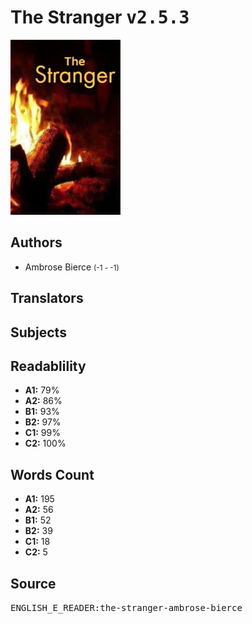 # The Stranger <kbd>v2.5.3</kbd>

![](./cover.medium.jpg "")

## Authors


 - Ambrose Bierce <small>(-1 - -1)</small>

## Translators



## Subjects



## Readablility


 - **A1:** 79%
 - **A2:** 86%
 - **B1:** 93%
 - **B2:** 97%
 - **C1:** 99%
 - **C2:** 100%

## Words Count


 - **A1:** 195
 - **A2:** 56
 - **B1:** 52
 - **B2:** 39
 - **C1:** 18
 - **C2:** 5

## Source


<kbd>ENGLISH_E_READER:the-stranger-ambrose-bierce</kbd>
